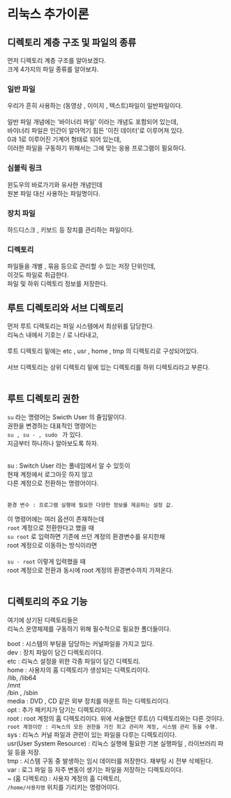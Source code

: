 # 리눅스 추가이론
## 디렉토리 계층 구조 및 파일의 종류

먼저 디렉토리 계층 구조를 알아보겠다.<br/>
크게 4가지의 파일 종류를 알아보자.

### 일반 파일

우리가 흔히 사용하는 (동영상 , 이미지 , 텍스트)파일이 일반파일이다.<br/>
<br/>
일반 파일 개념에는 '바이너리 파일' 이라는 개념도 포함되어 있는데,<br/>
바이너리 파일은 인간이 알아먹기 힘든 '이진 데이터'로 이루어져 있다.<br/>
0과 1로 이루어진 기계어 형태로 되어 있는데,<br/>
이러한 파일을 구동하기 위해서는 그에 맞는 응용 프로그램이 필요하다.

### 심볼릭 링크

윈도우의 바로가기와 유사한 개념인데<br/>
원본 파일 대신 사용하는 파일명이다.

### 장치 파일 

하드디스크 , 키보드 등 장치를 관리하는 파일이다.

### 디렉토리

파일들을 개별 , 묶음 등으로 관리할 수 있는 저장 단위인데,<br/>
이것도 파일로 취급한다.<br/>
파일 및 하위 디렉토리 정보를 저장한다.

## 루트 디렉토리와 서브 디렉토리

먼저 루트 디렉토리는 파일 시스템에서 최상위를 담당한다.<br/>
리눅스 내에서 기호는 / 로 나타내고,<br/>
<br/>
루트 디렉토리 밑에는 etc , usr , home , tmp 의 디렉토리로 구성되어있다.<br/>
<br/>
서브 디렉토리는 상위 디렉토리 밑에 있는 디렉토리를 하위 디렉토리라고 부른다.<br/>
<br/>

## 루트 디렉토리 권한

`su` 라는 명령어는 Swicth User 의 줄임말이다.<br/>
권한을 변경하는 대표적인 명령어는<br/>
`su , su - , sudo ` 가 있다.<br/>
지금부터 하나하나 알아보도록 하자.<br/>
<br/>

su : Switch User 라는 풀네임에서 알 수 있듯이<br/>
현재 계정에서 로그아웃 하지 않고<br/>
다른 계정으로 전환하는 명령어이다.<br/>
<br/>

`환경 변수 : 프로그램 실행에 필요한 다양한 정보를 제공하는 설정 값.`

이 명령어에는 여러 옵션이 존재하는데<br/>
`root` 계정으로 전환한다고 했을 때<br/>
`su root` 로 입력하면 기존에 쓰던 계정의 환경변수를 유지한채<br/>
root 계정으로 이동하는 방식이라면<br/>
<br/>
`su - root` 이렇게 입력했을 때<br/>
root 계정으로 전환과 동시에 root 계정의 환경변수까지 가져온다.<br/>
<br/>


## 디렉토리의 주요 기능
여기에 상기된 디렉토리들은<br/>
리눅스 운영체제를 구동하기 위해 필수적으로 필요한 폴더들이다.

boot : 시스템의 부팅을 담당하는 커널파일을 가지고 있다.<br/>
dev : 장치 파일이 담긴 디렉토리이다.<br/>
etc : 리눅스 설정을 위한 각종 파일이 담긴 디렉토리.<br/>
home : 사용자의 홈 디렉토리가 생성되는 디렉토리이다.<br/>
/lib, /lib64<br/>
/mnt<br/>
/bin , /sbin<br/>
media : DVD , CD 같은 외부 장치를 마운트 하는 디렉토리이다.<br/>
opt : 추가 패키지가 담기는 디렉토리이다.<br/>
root : root 계정의 홈 디렉토리이다. 위에 서술했던 루트(/) 디렉토리와는 다른 것이다.<br/>
`root 계정이란 : 리눅스의 모든 권한을 가진 최고 관리자 계정, 시스템 관리 등을 수행.`<br/>
sys : 리눅스 커널 파일과 관련이 있는 파일을 다루는 디렉토리이다.<br/>
usr(User System Resource) : 리눅스 실행에 필요한 기본 실행파일 , 라이브러리 파일 등을 저장.<br/>
tmp : 시스템 구동 중 발생하는 임시 데이터를 저장한다. 재부팅 시 전부 삭제된다.<br/>
var : 로그 파일 등 자주 변동이 생기는 파일을 저장하는 디렉토리이다.<br/>
~ (홈 디렉토리) : 사용자 계정의 홈 디렉토리, <br/>
`/home/사용자명` 위치를 기리키는 명령어이다.<br/>
